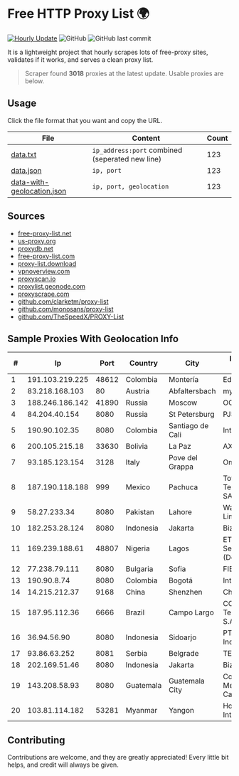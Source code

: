 
# Free HTTP Proxy List 🌍

[![Hourly Update](https://github.com/mertguvencli/http-proxy-list/actions/workflows/main.yml/badge.svg?branch=main)](https://github.com/mertguvencli/http-proxy-list/actions/workflows/main.yml)
![GitHub](https://img.shields.io/github/license/mertguvencli/http-proxy-list)
![GitHub last commit](https://img.shields.io/github/last-commit/mertguvencli/http-proxy-list)

It is a lightweight project that hourly scrapes lots of free-proxy sites, validates if it works, and serves a clean proxy list.


> Scraper found **3018** proxies at the latest update. Usable proxies are below.

## Usage

Click the file format that you want and copy the URL.


|File|Content|Count|
|----|-------|-----|
|[data.txt](https://raw.githubusercontent.com/mertguvencli/http-proxy-list/main/proxy-list/data.txt)|`ip_address:port` combined (seperated new line)|123|
|[data.json](https://raw.githubusercontent.com/mertguvencli/http-proxy-list/main/proxy-list/data.json)|`ip, port`|123|
|[data-with-geolocation.json](https://raw.githubusercontent.com/mertguvencli/http-proxy-list/main/proxy-list/data-with-geolocation.json)|`ip, port, geolocation`|123|

## Sources

* [free-proxy-list.net](https://free-proxy-list.net)
* [us-proxy.org](https://www.us-proxy.org)
* [proxydb.net](http://proxydb.net)
* [free-proxy-list.com](https://free-proxy-list.com/?page=&port=&type%5B%5D=http&type%5B%5D=https&up_time=0&search=Search)
* [proxy-list.download](https://www.proxy-list.download/HTTP)
* [vpnoverview.com](https://vpnoverview.com/privacy/anonymous-browsing/free-proxy-servers)
* [proxyscan.io](https://www.proxyscan.io)
* [proxylist.geonode.com](https://proxylist.geonode.com/api/proxy-list?limit=300&page=1&sort_by=lastChecked&sort_type=desc&protocols=http,https)
* [proxyscrape.com](https://api.proxyscrape.com/v2/?request=displayproxies&protocol=http&timeout=10000&country=all&ssl=all&anonymity=all)
* [github.com/clarketm/proxy-list](https://raw.githubusercontent.com/clarketm/proxy-list/master/proxy-list-raw.txt)
* [github.com/monosans/proxy-list](https://raw.githubusercontent.com/monosans/proxy-list/main/proxies/http.txt)
* [github.com/TheSpeedX/PROXY-List](https://raw.githubusercontent.com/TheSpeedX/PROXY-List/master/http.txt)


## Sample Proxies With Geolocation Info

|#|Ip|Port|Country|City|Internet Service Provider|
|-|--|----|-------|----|-------------------------|
|1|191.103.219.225|48612|Colombia|Montería|Edatel S.a. E.S.P|
|2|83.218.168.103|80|Austria|Abfaltersbach|myNet GmbH|
|3|188.246.186.142|41890|Russia|Moscow|OOO WestCall Ltd|
|4|84.204.40.154|8080|Russia|St Petersburg|PJSC MegaFon|
|5|190.90.102.35|8080|Colombia|Santiago de Cali|Internexa S.a. E.S.P|
|6|200.105.215.18|33630|Bolivia|La Paz|AXS Bolivia S. A.|
|7|93.185.123.154|3128|Italy|Pove del Grappa|Omegacom S.R.L.S.|
|8|187.190.118.188|999|Mexico|Pachuca|Total Play Telecomunicaciones SA De CV|
|9|58.27.233.34|8080|Pakistan|Lahore|Wateen Telecom Limited|
|10|182.253.28.124|8080|Indonesia|Jakarta|Biznet Networks|
|11|169.239.188.61|48807|Nigeria|Lagos|ETG Integrated Services Ltd. (Dolphin Telecom)|
|12|77.238.79.111|8080|Bulgaria|Sofia|FIBER1|
|13|190.90.8.74|8080|Colombia|Bogotá|Internexa S.a. E.S.P|
|14|14.215.212.37|9168|China|Shenzhen|Chinanet|
|15|187.95.112.36|6666|Brazil|Campo Largo|COPEL Telecomunicações S.A|
|16|36.94.56.90|8080|Indonesia|Sidoarjo|PT. Telekomunikasi Indonesia|
|17|93.86.63.252|8081|Serbia|Belgrade|TELEKOM-SRBIJA|
|18|202.169.51.46|8080|Indonesia|Jakarta|Biznet - PSN-NAP|
|19|143.208.58.93|8080|Guatemala|Guatemala City|Comunicaciones Metropolitanas Cablecolor|
|20|103.81.114.182|53281|Myanmar|Yangon|Horizon Telecom International|



## Contributing

Contributions are welcome, and they are greatly appreciated! Every
little bit helps, and credit will always be given.

